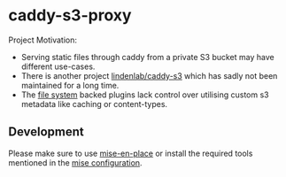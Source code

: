 # caddy-s3-proxy

Project Motivation:
- Serving static files through caddy from a private S3 bucket may have different use-cases.
- There is another project [lindenlab/caddy-s3](https://github.com/lindenlab/caddy-s3-proxy) which has sadly not been maintained for a long time.
- The [file system](https://caddyserver.com/docs/caddyfile/directives/fs) backed plugins lack control over utilising custom s3 metadata like caching or content-types.

## Development

Please make sure to use [mise-en-place](https://mise.jdx.dev/) or install the required tools mentioned in the [mise configuration](./.mise.toml).
